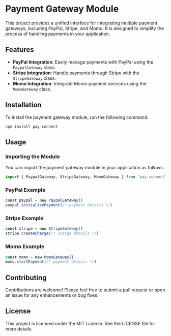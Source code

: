 # Payment Gateway Module

This project provides a unified interface for integrating multiple payment
gateways, including PayPal, Stripe, and Momo. It is designed to simplify the
process of handling payments in your application.

## Features

- **PayPal Integration**: Easily manage payments with PayPal using the
  `PaypalGateway` class.
- **Stripe Integration**: Handle payments through Stripe with the
  `StripeGateway` class.
- **Momo Integration**: Integrate Momo payment services using the `MomoGateway`
  class.

## Installation

To install the payment gateway module, run the following command:

```
npm install pay-connect
```

## Usage

### Importing the Module

You can import the payment gateway module in your application as follows:

```typescript
import { PaypalGateway, StripeGateway, MomoGateway } from "pay-connect"
```

### PayPal Example

```typescript
const paypal = new PaypalGateway()
paypal.initializePayment(/* payment details */)
```

### Stripe Example

```typescript
const stripe = new StripeGateway()
stripe.createCharge(/* charge details */)
```

### Momo Example

```typescript
const momo = new MomoGateway()
momo.startPayment(/* payment details */)
```

## Contributing

Contributions are welcome! Please feel free to submit a pull request or open an
issue for any enhancements or bug fixes.

## License

This project is licensed under the MIT License. See the LICENSE file for more
details.

